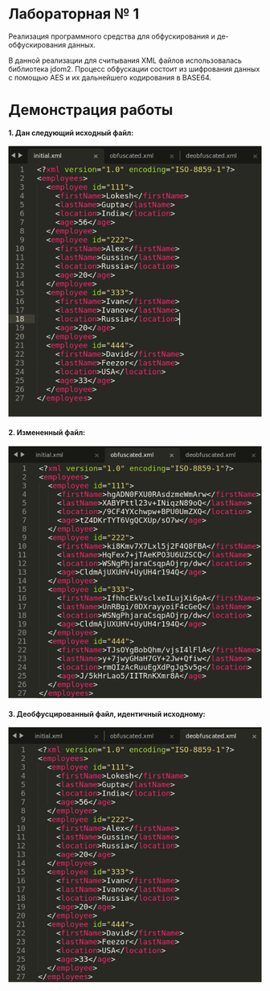 # Лабораторная № 1
Реализация программного средства для обфускирования и де-обфускирования
данных.

В данной реализации для считывания XML файлов использовалась библиотека jdom2. Процесс обфускации состоит из шифрования 
данных с помощью AES и их дальнейшего кодирования в BASE64. 

# Демонстрация работы
#### 1. Дан следующий исходный файл:
![img.png](img/xml_initial.png)
#### 2. Измененный файл:
![img.png](img/xml_obf.png)
#### 3. Деобфусцированный файл, идентичный исходному:
![img.png](img/xml_deobf.png)